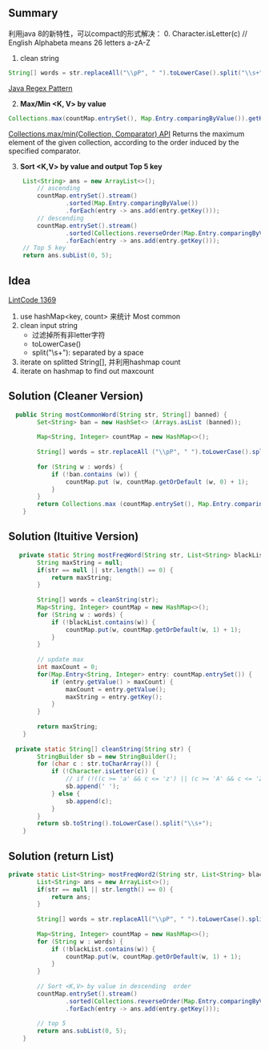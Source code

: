## Summary
利用java 8的新特性，可以compact的形式解决： 
0. Character.isLetter(c) // English Alphabeta means 26 letters a-zA-Z
1. clean string  
```java
String[] words = str.replaceAll("\\pP", " ").toLowerCase().split("\\s+"); // p
```
[Java Regex Pattern](https://docs.oracle.com/javase/7/docs/api/java/util/regex/Pattern.html#sum) 

2. **Max/Min <K, V> by value**
```java
Collections.max(countMap.entrySet(), Map.Entry.comparingByValue()).getKey();
```
[Collections.max/min(Collection, Comparator) API](https://docs.oracle.com/javase/7/docs/api/java/util/Collections.html)
Returns the maximum element of the given collection, according to the order induced by the specified comparator.    

3. **Sort <K,V> by value and output Top 5 key** 
```java
    List<String> ans = new ArrayList<>();
		// ascending
		countMap.entrySet().stream()
				.sorted(Map.Entry.comparingByValue())
				.forEach(entry -> ans.add(entry.getKey()));
		// descending 
		countMap.entrySet().stream()
				.sorted(Collections.reverseOrder(Map.Entry.comparingByValue()))
				.forEach(entry -> ans.add(entry.getKey()));
    // Top 5 key
    return ans.subList(0, 5);
```

## Idea
[LintCode 1369](https://www.lintcode.com/problem/most-common-word/description)
1. use hashMap<key, count> 来统计 Most common
2. clean input string  
   * 过滤掉所有非letter字符  
   * toLowerCase()  
   * split("\\s+"): separated by a space  
3. iterate on splitted String[], 并利用hashmap count
5. iterate on hashmap to find out maxcount

## Solution (Cleaner Version)
```java
  public String mostCommonWord(String str, String[] banned) {
        Set<String> ban = new HashSet<> (Arrays.asList (banned));
        
        Map<String, Integer> countMap = new HashMap<>();
        
        String[] words = str.replaceAll ("\\pP", " ").toLowerCase().split ("\\s+");
        
        for (String w : words) {
            if (!ban.contains (w)) {
                countMap.put (w, countMap.getOrDefault (w, 0) + 1);
            }
        }
        return Collections.max (countMap.entrySet(), Map.Entry.comparingByValue()).getKey(); 
    }
```

## Solution (Ituitive Version)
```java
   private static String mostFreqWord(String str, List<String> blackList) {
		String maxString = null;
		if(str == null || str.length() == 0) {
			return maxString;
		}
		
		String[] words = cleanString(str);
		Map<String, Integer> countMap = new HashMap<>();
		for (String w : words) {
			if (!blackList.contains(w)) {
				countMap.put(w, countMap.getOrDefault(w, 1) + 1);
			}
		}
		
		// update max
		int maxCount = 0;
		for(Map.Entry<String, Integer> entry: countMap.entrySet()) {
			if (entry.getValue() > maxCount) {
				maxCount = entry.getValue();
				maxString = entry.getKey();
			}
		}
		
		return maxString;
	}
  
  private static String[] cleanString(String str) {
		StringBuilder sb = new StringBuilder();
		for (char c : str.toCharArray()) {
			if (!Character.isLetter(c)) {
				// if (!((c >= 'a' && c <= 'z') || (c >= 'A' && c <= 'Z'))) {
				sb.append(' ');
			} else {
				sb.append(c);
			}
		}
		return sb.toString().toLowerCase().split("\\s+");
	}
```

## Solution (return List<String>)
```java
private static List<String> mostFreqWord2(String str, List<String> blackList) {
		List<String> ans = new ArrayList<>();
		if(str == null || str.length() == 0) {
			return ans;
		}
		
		String[] words = str.replaceAll("\\pP", " ").toLowerCase().split("\\s+"); 
		
		Map<String, Integer> countMap = new HashMap<>();
		for (String w : words) {
			if (!blackList.contains(w)) {
				countMap.put(w, countMap.getOrDefault(w, 1) + 1);
			}
		}
		
		// Sort <K,V> by value in descending  order
		countMap.entrySet().stream()
				.sorted(Collections.reverseOrder(Map.Entry.comparingByValue()))
				.forEach(entry -> ans.add(entry.getKey()));
		
		// top 5
		return ans.subList(0, 5);
	}
```

